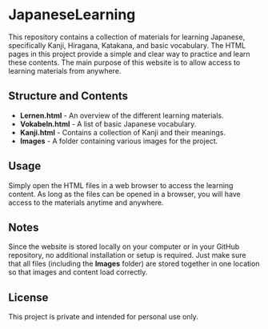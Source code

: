 # JapaneseLearning

This repository contains a collection of materials for learning Japanese, specifically Kanji, Hiragana, Katakana, and basic vocabulary. The HTML pages in this project provide a simple and clear way to practice and learn these contents. The main purpose of this website is to allow access to learning materials from anywhere.

## Structure and Contents

- **Lernen.html** - An overview of the different learning materials.
- **Vokabeln.html** - A list of basic Japanese vocabulary.
- **Kanji.html** - Contains a collection of Kanji and their meanings.
- **Images** - A folder containing various images for the project.

## Usage

Simply open the HTML files in a web browser to access the learning content. As long as the files can be opened in a browser, you will have access to the materials anytime and anywhere.

## Notes

Since the website is stored locally on your computer or in your GitHub repository, no additional installation or setup is required. Just make sure that all files (including the **Images** folder) are stored together in one location so that images and content load correctly.

## License

This project is private and intended for personal use only.
